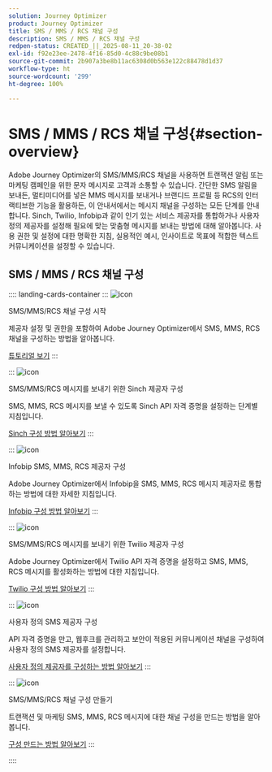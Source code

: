 ```yaml
---
solution: Journey Optimizer
product: Journey Optimizer
title: SMS / MMS / RCS 채널 구성
description: SMS / MMS / RCS 채널 구성
redpen-status: CREATED_||_2025-08-11_20-38-02
exl-id: f92e23ee-2478-4f16-85d0-4c88c9be08b1
source-git-commit: 2b907a3be8b11ac6308d0b563e122c88478d1d37
workflow-type: ht
source-wordcount: '299'
ht-degree: 100%

---
```


# SMS / MMS / RCS 채널 구성{#section-overview}

Adobe Journey Optimizer의 SMS/MMS/RCS 채널을 사용하면 트랜잭션 알림 또는 마케팅 캠페인을 위한 문자 메시지로 고객과 소통할 수 있습니다. 간단한 SMS 알림을 보내든, 멀티미디어를 넣은 MMS 메시지를 보내거나 브랜디드 프로필 등 RCS의 인터랙티브한 기능을 활용하든, 이 안내서에서는 메시지 채널을 구성하는 모든 단계를 안내합니다. Sinch, Twilio, Infobip과 같이 인기 있는 서비스 제공자를 통합하거나 사용자 정의 제공자를 설정해 필요에 맞는 맞춤형 메시지를 보내는 방법에 대해 알아봅니다. 사용 권한 및 설정에 대한 명확한 지침, 실용적인 예시, 인사이트로 목표에 적합한 텍스트 커뮤니케이션을 설정할 수 있습니다.

## SMS / MMS / RCS 채널 구성

:::: landing-cards-container
:::
![icon](https://cdn.experienceleague.adobe.com/icons/circle-play.svg)

SMS/MMS/RCS 채널 구성 시작

제공자 설정 및 권한을 포함하여 Adobe Journey Optimizer에서 SMS, MMS, RCS 채널을 구성하는 방법을 알아봅니다.

[튜토리얼 보기](../using/sms/sms-configuration.md)
:::

:::
![icon](https://cdn.experienceleague.adobe.com/icons/puzzle-piece.svg)

SMS/MMS/RCS 메시지를 보내기 위한 Sinch 제공자 구성

SMS, MMS, RCS 메시지를 보낼 수 있도록 Sinch API 자격 증명을 설정하는 단계별 지침입니다.

[Sinch 구성 방법 알아보기](../using/sms/sms-configuration-sinch.md)
:::

:::
![icon](https://cdn.experienceleague.adobe.com/icons/puzzle-piece.svg)

Infobip SMS, MMS, RCS 제공자 구성

Adobe Journey Optimizer에서 Infobip을 SMS, MMS, RCS 메시지 제공자로 통합하는 방법에 대한 자세한 지침입니다.

[Infobip 구성 방법 알아보기](../using/sms/sms-configuration-infobip.md)
:::

:::
![icon](https://cdn.experienceleague.adobe.com/icons/puzzle-piece.svg)

SMS/MMS/RCS 메시지를 보내기 위한 Twilio 제공자 구성

Adobe Journey Optimizer에서 Twilio API 자격 증명을 설정하고 SMS, MMS, RCS 메시지를 활성화하는 방법에 대한 지침입니다.

[Twilio 구성 방법 알아보기](../using/sms/sms-configuration-twilio.md)
:::

:::
![icon](https://cdn.experienceleague.adobe.com/icons/code-branch.svg)

사용자 정의 SMS 제공자 구성

API 자격 증명을 만고, 웹후크를 관리하고 보안이 적용된 커뮤니케이션 채널을 구성하여 사용자 정의 SMS 제공자를 설정합니다.

[사용자 정의 제공자를 구성하는 방법 알아보기](../using/sms/sms-configuration-custom.md)
:::

:::
![icon](https://cdn.experienceleague.adobe.com/icons/gear.svg)

SMS/MMS/RCS 채널 구성 만들기

트랜잭션 및 마케팅 SMS, MMS, RCS 메시지에 대한 채널 구성을 만드는 방법을 알아봅니다.

[구성 만드는 방법 알아보기](../using/sms/sms-configuration-surface.md)
:::

::::
